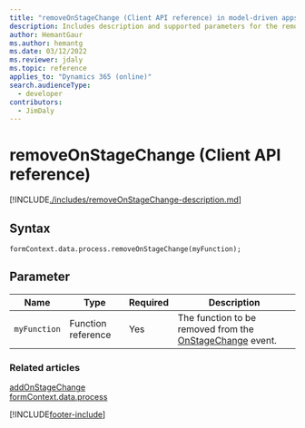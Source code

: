 ```yaml
---
title: "removeOnStageChange (Client API reference) in model-driven apps| MicrosoftDocs"
description: Includes description and supported parameters for the removeOnStageChange method.
author: HemantGaur
ms.author: hemantg
ms.date: 03/12/2022
ms.reviewer: jdaly
ms.topic: reference
applies_to: "Dynamics 365 (online)"
search.audienceType: 
  - developer
contributors:
  - JimDaly
---
```

# removeOnStageChange (Client API reference)

[!INCLUDE[./includes/removeOnStageChange-description.md](./includes/removeOnStageChange-description.md)]

## Syntax

`formContext.data.process.removeOnStageChange(myFunction);`

## Parameter

|Name|Type|Required|Description|
|--|--|--|--|
|`myFunction`|Function reference|Yes|The function to be removed from the [OnStageChange](../../events/onstagechange.md) event.|

### Related articles

[addOnStageChange](addOnStageChange.md)   
[formContext.data.process](../../formContext-data-process.md)
 




[!INCLUDE[footer-include](../../../../../../includes/footer-banner.md)]
